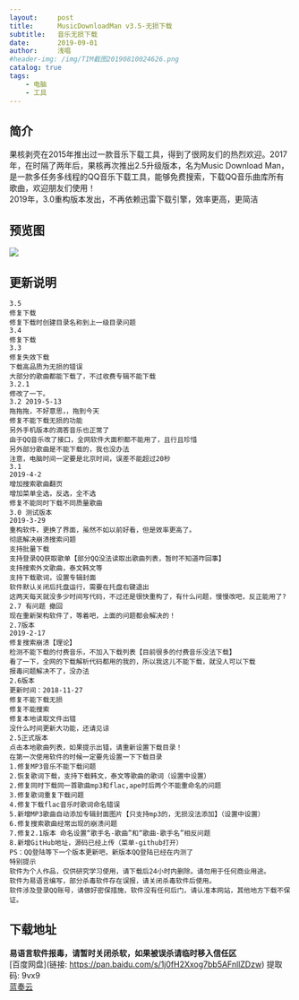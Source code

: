 ```yaml
---
layout:     post
title:      MusicDownloadMan v3.5-无损下载
subtitle:   音乐无损下载
date:       2019-09-01
author:     浅唱
#header-img: /img/TIM截图20190810024626.png
catalog: true
tags:
    - 电脑
    - 工具
---
```


## 简介
果核剥壳在2015年推出过一款音乐下载工具，得到了很网友们的热烈欢迎。2017年，在时隔了两年后，果核再次推出2.5升级版本，名为Music Download Man，是一款多任务多线程的QQ音乐下载工具，能够免费搜索，下载QQ音乐曲库所有歌曲，欢迎朋友们使用！    
2019年，3.0重构版本发出，不再依赖迅雷下载引擎，效率更高，更简洁

## 预览图
![](https://cdn.jsdelivr.net/gh/qcnhy/blog.github.io/img/musm3.png)


## 更新说明
	3.5
	修复下载
	修复下载时创建目录名称到上一级目录问题
	3.4
	修复下载
	3.3
	修复失效下载
	下载高品质为无损的错误
	大部分的歌曲都能下载了，不过收费专辑不能下载
	3.2.1 
	修改了一下。
	3.2 2019-5-13
	拖拖拖，不好意思，，拖到今天
	修复不能下载无损的功能
	另外手机版本的滴答音乐也正常了
	由于QQ音乐改了接口，全网软件大面积都不能用了，且行且珍惜
	另外部分歌曲是不能下载的，我也没办法
	注意，电脑时间一定要是北京时间，误差不能超过20秒
	3.1
	2019-4-2
	增加搜索歌曲翻页
	增加菜单全选，反选，全不选
	修复不能同时下载不同质量歌曲
	3.0 测试版本
	2019-3-29
	重构软件，更换了界面，虽然不如以前好看，但是效率更高了。
	彻底解决崩溃搜索问题
	支持批量下载
	支持登录QQ获取歌单【部分QQ没法读取出歌曲列表，暂时不知道咋回事】
	支持搜索外文歌曲，泰文韩文等
	支持下载歌词，设置专辑封面
	软件默认关闭后托盘运行，需要在托盘右键退出
	这两天每天就没多少时间写代码，不过还是很快重构了，有什么问题，慢慢改吧，反正能用了?
	2.7 有问题 撤回
	现在重新架构软件了，等着吧，上面的问题都会解决的！
	2.7版本
	2019-2-17
	修复搜索崩溃【理论】
	检测不能下载的付费音乐，不加入下载列表【目前很多的付费音乐没法下载】
	看了一下，全网的下载解析代码都用的我的，所以我这儿不能下载，就没人可以下载
	报毒问题解决不了，没办法
	2.6版本
	更新时间：2018-11-27
	修复不能下载无损
	修复不能搜索
	修复本地读取文件出错
	没什么时间更新大功能，还请见谅
	2.5正式版本
	点击本地歌曲列表，如果提示出错，请重新设置下载目录！
	在第一次使用软件的时候一定要先设置一下下载目录
	1.修复MP3音乐不能下载问题
	2.恢复歌词下载，支持下载韩文，泰文等歌曲的歌词（设置中设置）
	2.修复同时下载同一首歌曲mp3和flac,ape时后两个不能重命名的问题
	3.修复歌词重复下载问题
	4.修复下载flac音乐时歌词命名错误
	5.新增MP3歌曲自动添加专辑封面图片【只支持mp3的，无损没法添加】（设置中设置）
	6.修复搜索歌曲经常出现的崩溃问题
	7.修复2.1版本 命名设置“歌手名-歌曲”和“歌曲-歌手名”相反问题
	8.新增GitHub地址，源码已经上传（菜单-github打开）
	PS：QQ登陆等下一个版本更新吧，新版本QQ登陆已经在内测了
	特别提示
	软件为个人作品，仅供研究学习使用，请下载后24小时内删除。请勿用于任何商业用途。
	软件为易语言编写，部分杀毒软件存在误报，请关闭杀毒软件后使用。
	软件涉及登录QQ账号，请做好密保措施，软件没有任何后门，请认准本网站，其他地方下载不保证。

## 下载地址
**易语言软件报毒，请暂时关闭杀软，如果被误杀请临时移入信任区**      
[百度网盘](链接: https://pan.baidu.com/s/1j0fH2Xxog7bb5AFnllZDzw) 提取码: 9vx9      
[蓝奏云](https://www.lanzous.com/i5xgyfi)
                             

